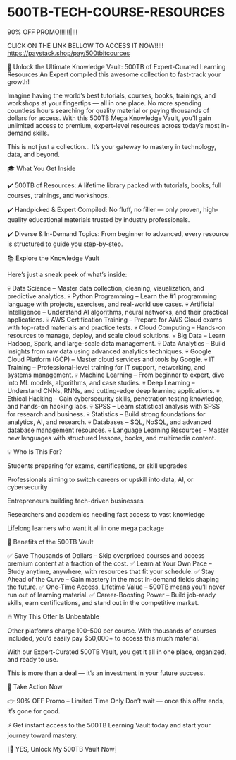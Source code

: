 # 500TB-TECH-COURSE-RESOURCES

90% OFF PROMO!!!!!!|!!!

CLICK ON THE LINK BELLOW TO ACCESS IT NOW!!!!! https://paystack.shop/pay/500tbitcources

🚀 Unlock the Ultimate Knowledge Vault: 500TB of Expert-Curated Learning Resources
An Expert compiled this awesome collection to fast-track your growth!

Imagine having the world’s best tutorials, courses, books, trainings, and workshops at your fingertips — all in one place.
No more spending countless hours searching for quality material or paying thousands of dollars for access. With this 500TB Mega Knowledge Vault, you’ll gain unlimited access to premium, expert-level resources across today’s most in-demand skills.

This is not just a collection…
It’s your gateway to mastery in technology, data, and beyond.

🎓 What You Get Inside

✔️ 500TB of Resources: A lifetime library packed with tutorials, books, full courses, trainings, and workshops.

✔️ Handpicked & Expert Compiled: No fluff, no filler — only proven, high-quality educational materials trusted by industry professionals.

✔️ Diverse & In-Demand Topics: From beginner to advanced, every resource is structured to guide you step-by-step.

📚 Explore the Knowledge Vault

Here’s just a sneak peek of what’s inside:

💀 Data Science – Master data collection, cleaning, visualization, and predictive analytics.
💀 Python Programming – Learn the #1 programming language with projects, exercises, and real-world use cases.
💀 Artificial Intelligence – Understand AI algorithms, neural networks, and their practical applications.
💀 AWS Certification Training – Prepare for AWS Cloud exams with top-rated materials and practice tests.
💀 Cloud Computing – Hands-on resources to manage, deploy, and scale cloud solutions.
💀 Big Data – Learn Hadoop, Spark, and large-scale data management.
💀 Data Analytics – Build insights from raw data using advanced analytics techniques.
💀 Google Cloud Platform (GCP) – Master cloud services and tools by Google.
💀 IT Training – Professional-level training for IT support, networking, and systems management.
💀 Machine Learning – From beginner to expert, dive into ML models, algorithms, and case studies.
💀 Deep Learning – Understand CNNs, RNNs, and cutting-edge deep learning applications.
💀 Ethical Hacking – Gain cybersecurity skills, penetration testing knowledge, and hands-on hacking labs.
💀 SPSS – Learn statistical analysis with SPSS for research and business.
💀 Statistics – Build strong foundations for analytics, AI, and research.
💀 Databases – SQL, NoSQL, and advanced database management resources.
💀 Language Learning Resources – Master new languages with structured lessons, books, and multimedia content.

💡 Who Is This For?

Students preparing for exams, certifications, or skill upgrades

Professionals aiming to switch careers or upskill into data, AI, or cybersecurity

Entrepreneurs building tech-driven businesses

Researchers and academics needing fast access to vast knowledge

Lifelong learners who want it all in one mega package

🌟 Benefits of the 500TB Vault

✅ Save Thousands of Dollars – Skip overpriced courses and access premium content at a fraction of the cost.
✅ Learn at Your Own Pace – Study anytime, anywhere, with resources that fit your schedule.
✅ Stay Ahead of the Curve – Gain mastery in the most in-demand fields shaping the future.
✅ One-Time Access, Lifetime Value – 500TB means you’ll never run out of learning material.
✅ Career-Boosting Power – Build job-ready skills, earn certifications, and stand out in the competitive market.

🔥 Why This Offer Is Unbeatable

Other platforms charge $100–$500 per course. With thousands of courses included, you’d easily pay $50,000+ to access this much material.

With our Expert-Curated 500TB Vault, you get it all in one place, organized, and ready to use.

This is more than a deal — it’s an investment in your future success.

🎯 Take Action Now

👉 90% OFF Promo – Limited Time Only
Don’t wait — once this offer ends, it’s gone for good.

⚡ Get instant access to the 500TB Learning Vault today and start your journey toward mastery.

[🔵 YES, Unlock My 500TB Vault Now]
